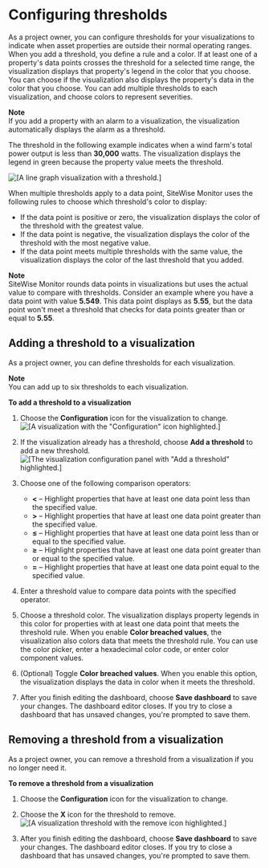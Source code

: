 # Configuring thresholds<a name="configure-thresholds"></a>

As a project owner, you can configure thresholds for your visualizations to indicate when asset properties are outside their normal operating ranges\. When you add a threshold, you define a rule and a color\. If at least one of a property's data points crosses the threshold for a selected time range, the visualization displays that property's legend in the color that you choose\. You can choose if the visualization also displays the property's data in the color that you choose\. You can add multiple thresholds to each visualization, and choose colors to represent severities\.

**Note**  
If you add a property with an alarm to a visualization, the visualization automatically displays the alarm as a threshold\.

The threshold in the following example indicates when a wind farm's total power output is less than **30,000** watts\. The visualization displays the legend in green because the property value meets the threshold\.

![\[A line graph visualization with a threshold.\]](http://docs.aws.amazon.com/iot-sitewise/latest/appguide/images/dashboard-threshold-line-graph-console.png)

When multiple thresholds apply to a data point, SiteWise Monitor uses the following rules to choose which threshold's color to display:
+ If the data point is positive or zero, the visualization displays the color of the threshold with the greatest value\.
+ If the data point is negative, the visualization displays the color of the threshold with the most negative value\.
+ If the data point meets multiple thresholds with the same value, the visualization displays the color of the last threshold that you added\.

**Note**  
SiteWise Monitor rounds data points in visualizations but uses the actual value to compare with thresholds\. Consider an example where you have a data point with value **5\.549**\. This data point displays as **5\.55**, but the data point won't meet a threshold that checks for data points greater than or equal to **5\.55**\.

## Adding a threshold to a visualization<a name="add-threshold"></a>

As a project owner, you can define thresholds for each visualization\.

**Note**  
You can add up to six thresholds to each visualization\.

**To add a threshold to a visualization**

1. Choose the **Configuration** icon for the visualization to change\.  
![\[A visualization with the "Configuration" icon highlighted.\]](http://docs.aws.amazon.com/iot-sitewise/latest/appguide/images/dashboard-configure-visualization-settings-console.png)

1. If the visualization already has a threshold, choose **Add a threshold** to add a new threshold\.  
![\[The visualization configuration panel with "Add a threshold" highlighted.\]](http://docs.aws.amazon.com/iot-sitewise/latest/appguide/images/dashboard-add-threshold-console.png)

1. Choose one of the following comparison operators:
   + **<** – Highlight properties that have at least one data point less than the specified value\.
   + **>** – Highlight properties that have at least one data point greater than the specified value\.
   + **≤** – Highlight properties that have at least one data point less than or equal to the specified value\.
   + **≥** – Highlight properties that have at least one data point greater than or equal to the specified value\.
   + **=** – Highlight properties that have at least one data point equal to the specified value\.

1. Enter a threshold value to compare data points with the specified operator\.

1. Choose a threshold color\. The visualization displays property legends in this color for properties with at least one data point that meets the threshold rule\. When you enable **Color breached values**, the visualization also colors data that meets the threshold rule\. You can use the color picker, enter a hexadecimal color code, or enter color component values\.

1. \(Optional\) Toggle **Color breached values**\. When you enable this option, the visualization displays the data in color when it meets the threshold\.

1. <a name="dashboard-save-changes"></a>After you finish editing the dashboard, choose **Save dashboard** to save your changes\. The dashboard editor closes\. If you try to close a dashboard that has unsaved changes, you're prompted to save them\.

## Removing a threshold from a visualization<a name="remove-threshold"></a>

As a project owner, you can remove a threshold from a visualization if you no longer need it\.

**To remove a threshold from a visualization**

1. Choose the **Configuration** icon for the visualization to change\.

1. Choose the **X** icon for the threshold to remove\.  
![\[A visualization threshold with the remove icon highlighted.\]](http://docs.aws.amazon.com/iot-sitewise/latest/appguide/images/dashboard-remove-threshold-console.png)

1. <a name="dashboard-save-changes"></a>After you finish editing the dashboard, choose **Save dashboard** to save your changes\. The dashboard editor closes\. If you try to close a dashboard that has unsaved changes, you're prompted to save them\.